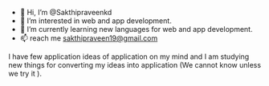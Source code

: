 - 👋 Hi, I’m @Sakthipraveenkd
- 👀 I’m interested in web and app development.
- 🌱 I’m currently learning new languages for web and app development.
- 📫 reach me sakthipraveen19@gmail.com

I have few application ideas of application on my mind and I am studying new things for converting my ideas into application (We cannot know unless we try it ).


